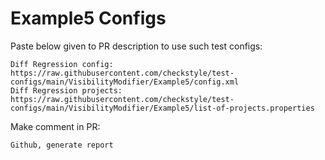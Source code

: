# Example5 Configs
Paste below given to PR description to use such test configs:
```
Diff Regression config: https://raw.githubusercontent.com/checkstyle/test-configs/main/VisibilityModifier/Example5/config.xml
Diff Regression projects: https://raw.githubusercontent.com/checkstyle/test-configs/main/VisibilityModifier/Example5/list-of-projects.properties
```
Make comment in PR:
```
Github, generate report
```
